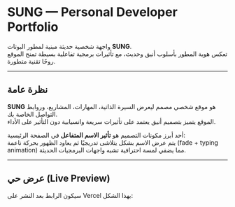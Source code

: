 # SUNG — Personal Developer Portfolio

واجهة شخصية حديثة مبنية لمطور البوتات **SUNG**.  
تعكس هوية المطور بأسلوب أنيق وحديث، مع تأثيرات برمجية تفاعلية بسيطة تمنح الموقع روحًا تقنية متطورة.

---

## نظرة عامة

**SUNG** هو موقع شخصي مصمم ليعرض السيرة الذاتية، المهارات، المشاريع، وروابط التواصل الخاصة بك.  
الموقع يتميز بتصميم أنيق يعتمد على تأثيرات سريعة وانسيابية دون التأثير على الأداء.  

أحد أبرز مكونات التصميم هو **تأثير الاسم المتفاعل** في الصفحة الرئيسية:  
يتم عرض الاسم بشكل يتلاشى تدريجيًا ثم يعاود الظهور بحركة ناعمة (fade + typing animation) مما يضفي لمسة احترافية تشبه واجهات البرمجيات الحديثة.

---

## عرض حي (Live Preview)

سيكون الرابط بعد النشر على Vercel بهذا الشكل: 

